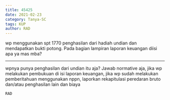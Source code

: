 ```yaml
---
title: 45425
date: 2021-02-23
category: Tanya-SC
tags: KUP
author: RAD
---
```


wp menggunakan spt 1770 penghasilan dari hadiah undian dan mendapatkan bukti potong. Pada bagian lampiran laporan keuangan diisi apa ya mas mba?

---

wpnya punya penghasilan dari undian itu aja? Jawab normative aja, jika wp melakukan pembukuan di isi laporan keuangan, jika wp sudah melakukan pemberitahuan menggunakan nppn, laporkan rekapitulasi peredaran bruto dan/atau penghasilan lain dan biaya

`RAD`
